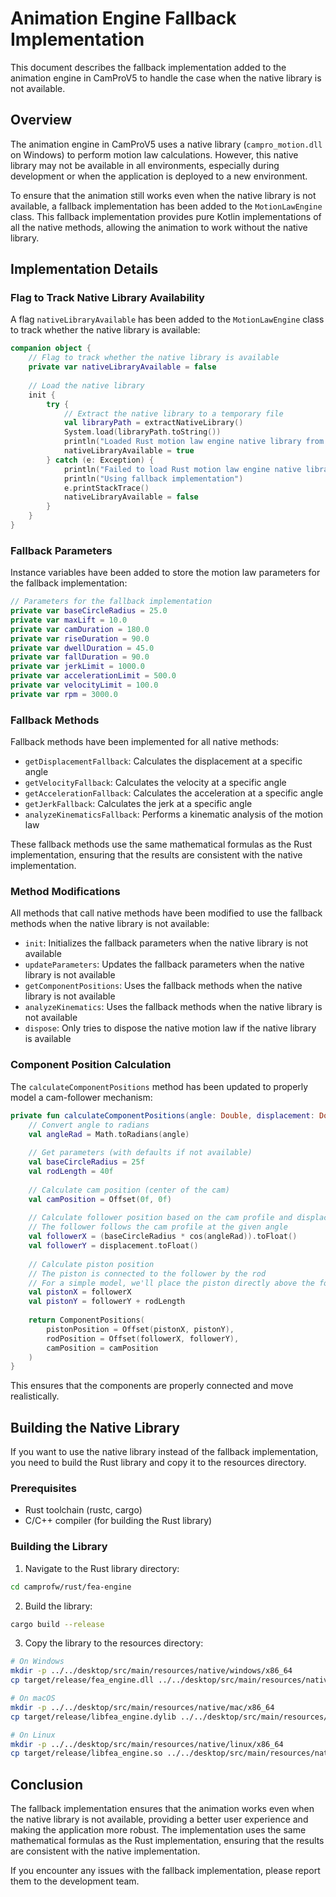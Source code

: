 # Animation Engine Fallback Implementation

This document describes the fallback implementation added to the animation engine in CamProV5 to handle the case when the native library is not available.

## Overview

The animation engine in CamProV5 uses a native library (`campro_motion.dll` on Windows) to perform motion law calculations. However, this native library may not be available in all environments, especially during development or when the application is deployed to a new environment.

To ensure that the animation still works even when the native library is not available, a fallback implementation has been added to the `MotionLawEngine` class. This fallback implementation provides pure Kotlin implementations of all the native methods, allowing the animation to work without the native library.

## Implementation Details

### Flag to Track Native Library Availability

A flag `nativeLibraryAvailable` has been added to the `MotionLawEngine` class to track whether the native library is available:

```kotlin
companion object {
    // Flag to track whether the native library is available
    private var nativeLibraryAvailable = false
    
    // Load the native library
    init {
        try {
            // Extract the native library to a temporary file
            val libraryPath = extractNativeLibrary()
            System.load(libraryPath.toString())
            println("Loaded Rust motion law engine native library from $libraryPath")
            nativeLibraryAvailable = true
        } catch (e: Exception) {
            println("Failed to load Rust motion law engine native library: ${e.message}")
            println("Using fallback implementation")
            e.printStackTrace()
            nativeLibraryAvailable = false
        }
    }
}
```

### Fallback Parameters

Instance variables have been added to store the motion law parameters for the fallback implementation:

```kotlin
// Parameters for the fallback implementation
private var baseCircleRadius = 25.0
private var maxLift = 10.0
private var camDuration = 180.0
private var riseDuration = 90.0
private var dwellDuration = 45.0
private var fallDuration = 90.0
private var jerkLimit = 1000.0
private var accelerationLimit = 500.0
private var velocityLimit = 100.0
private var rpm = 3000.0
```

### Fallback Methods

Fallback methods have been implemented for all native methods:

- `getDisplacementFallback`: Calculates the displacement at a specific angle
- `getVelocityFallback`: Calculates the velocity at a specific angle
- `getAccelerationFallback`: Calculates the acceleration at a specific angle
- `getJerkFallback`: Calculates the jerk at a specific angle
- `analyzeKinematicsFallback`: Performs a kinematic analysis of the motion law

These fallback methods use the same mathematical formulas as the Rust implementation, ensuring that the results are consistent with the native implementation.

### Method Modifications

All methods that call native methods have been modified to use the fallback methods when the native library is not available:

- `init`: Initializes the fallback parameters when the native library is not available
- `updateParameters`: Updates the fallback parameters when the native library is not available
- `getComponentPositions`: Uses the fallback methods when the native library is not available
- `analyzeKinematics`: Uses the fallback methods when the native library is not available
- `dispose`: Only tries to dispose the native motion law if the native library is available

### Component Position Calculation

The `calculateComponentPositions` method has been updated to properly model a cam-follower mechanism:

```kotlin
private fun calculateComponentPositions(angle: Double, displacement: Double): ComponentPositions {
    // Convert angle to radians
    val angleRad = Math.toRadians(angle)
    
    // Get parameters (with defaults if not available)
    val baseCircleRadius = 25f
    val rodLength = 40f
    
    // Calculate cam position (center of the cam)
    val camPosition = Offset(0f, 0f)
    
    // Calculate follower position based on the cam profile and displacement
    // The follower follows the cam profile at the given angle
    val followerX = (baseCircleRadius * cos(angleRad)).toFloat()
    val followerY = displacement.toFloat()
    
    // Calculate piston position
    // The piston is connected to the follower by the rod
    // For a simple model, we'll place the piston directly above the follower
    val pistonX = followerX
    val pistonY = followerY + rodLength
    
    return ComponentPositions(
        pistonPosition = Offset(pistonX, pistonY),
        rodPosition = Offset(followerX, followerY),
        camPosition = camPosition
    )
}
```

This ensures that the components are properly connected and move realistically.

## Building the Native Library

If you want to use the native library instead of the fallback implementation, you need to build the Rust library and copy it to the resources directory.

### Prerequisites

- Rust toolchain (rustc, cargo)
- C/C++ compiler (for building the Rust library)

### Building the Library

1. Navigate to the Rust library directory:

```bash
cd camprofw/rust/fea-engine
```

2. Build the library:

```bash
cargo build --release
```

3. Copy the library to the resources directory:

```bash
# On Windows
mkdir -p ../../desktop/src/main/resources/native/windows/x86_64
cp target/release/fea_engine.dll ../../desktop/src/main/resources/native/windows/x86_64/campro_motion.dll

# On macOS
mkdir -p ../../desktop/src/main/resources/native/mac/x86_64
cp target/release/libfea_engine.dylib ../../desktop/src/main/resources/native/mac/x86_64/libcampro_motion.dylib

# On Linux
mkdir -p ../../desktop/src/main/resources/native/linux/x86_64
cp target/release/libfea_engine.so ../../desktop/src/main/resources/native/linux/x86_64/libcampro_motion.so
```

## Conclusion

The fallback implementation ensures that the animation works even when the native library is not available, providing a better user experience and making the application more robust. The implementation uses the same mathematical formulas as the Rust implementation, ensuring that the results are consistent with the native implementation.

If you encounter any issues with the fallback implementation, please report them to the development team.